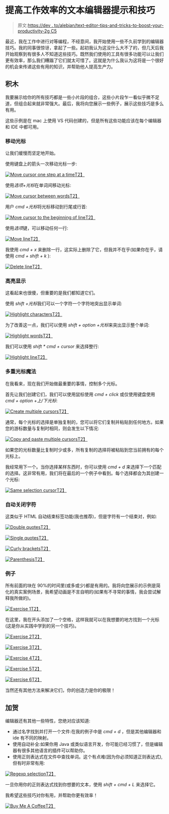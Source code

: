 # 提高工作效率的文本编辑器提示和技巧

> 原文:[https://dev . to/alebian/text-editor-tips-and-tricks-to-boost-your-productivity-2g C5](https://dev.to/alebian/text-editor-tips-and-tricks-to-boost-your-productivity-2gc5)

最近，我在工作中进行对等编程，不经意间，我开始使用一些不久前学到的编辑器技巧。我的同事很惊讶，拿起了一些。起初我认为这没什么大不了的，但几天后我开始观察到有很多人不知道这些技巧。既然我们使用的工具有很多功能可以让我们更有效率，那么我们糟蹋了它们就太可惜了。这就是为什么我认为这将是一个很好的机会来传递这些有用的知识，并帮助他人提高生产力。

## [](#building-blocks)积木

我要展示给你的所有技巧都是一些小片段的组合，这些小片段乍一看似乎微不足道，但组合起来就非常强大。最后，我将向您展示一些例子，展示这些技巧是多么有用。

这些示例是在 mac 上使用 VS 代码创建的，但是所有这些功能应该在每个编辑器和 IDE 中都可用。

### [](#moving-cursor)移动光标

让我们缓慢而坚定地开始。

使用键盘上的箭头一次移动光标一步:

[![Move cursor one step at a time](img/45b1ac93f34bb5c51caaf726d2bd4924.png)T2】](https://res.cloudinary.com/practicaldev/image/fetch/s--G1Fmibyu--/c_limit%2Cf_auto%2Cfl_progressive%2Cq_66%2Cw_880/http://alebian.github.io/asseimg/editor_tips/1_move_cursor.gif)

使用*选项+光标*在单词间移动光标:

[![Move cursor between words](img/7aeef8e1de4ea390179d5fd575211f19.png)T2】](https://res.cloudinary.com/practicaldev/image/fetch/s--dHpsbyE_--/c_limit%2Cf_auto%2Cfl_progressive%2Cq_66%2Cw_880/http://alebian.github.io/asseimg/editor_tips/2_move_cursor.gif)

用户 *cmd +光标*将光标移动到行尾或行首:

[![Move cursor to the beginning of line](img/a6020fb131739d14339aabde84ef5608.png)T2】](https://res.cloudinary.com/practicaldev/image/fetch/s--Y0JBVplv--/c_limit%2Cf_auto%2Cfl_progressive%2Cq_66%2Cw_880/http://alebian.github.io/asseimg/editor_tips/3_move_cursor.gif)

使用*选项*键，可以移动任何一行:

[![Move line](img/74a8071169b4359de68cff74910fee6f.png)T2】](https://res.cloudinary.com/practicaldev/image/fetch/s--yhLBLAsn--/c_limit%2Cf_auto%2Cfl_progressive%2Cq_66%2Cw_880/http://alebian.github.io/asseimg/editor_tips/4_move_line.gif)

我使用 *cmd + x* 来删除一行，这实际上删除了它，但我并不在乎(如果你在乎，请使用 *cmd + shift + k* ):

[![Delete line](img/bbbda25fc37d73254e8aabdb2872f429.png)T2】](https://res.cloudinary.com/practicaldev/image/fetch/s--nzFVYtGJ--/c_limit%2Cf_auto%2Cfl_progressive%2Cq_66%2Cw_880/http://alebian.github.io/asseimg/editor_tips/5_delete_line.gif)

### [](#highlighting)高亮显示

这看起来也很傻，但重要的是我们都知道它们。

使用 *shift +光标*我们可以一个字符一个字符地突出显示单词:

[![Highlight characters](img/93d9f0b8e29a391915fff9acfe13f44c.png)T2】](https://res.cloudinary.com/practicaldev/image/fetch/s--XEBDHPHR--/c_limit%2Cf_auto%2Cfl_progressive%2Cq_66%2Cw_880/http://alebian.github.io/asseimg/editor_tips/6_highlight.gif)

为了改善这一点，我们可以使用 *shift + option +光标*来突出显示整个单词:

[![Highlight words](img/5ee9b5f0380e03572bef6933aa5cecdd.png)T2】](https://res.cloudinary.com/practicaldev/image/fetch/s--9arp-Tpr--/c_limit%2Cf_auto%2Cfl_progressive%2Cq_66%2Cw_880/http://alebian.github.io/asseimg/editor_tips/7_highlight.gif)

我们可以使用 *shift * cmd + cursor* 来选择整行:

[![Highlight line](img/51d8cd60fddd138b056ac8f871ce6214.png)T2】](https://res.cloudinary.com/practicaldev/image/fetch/s--2OjYk6M---/c_limit%2Cf_auto%2Cfl_progressive%2Cq_66%2Cw_880/http://alebian.github.io/asseimg/editor_tips/8_highlight.gif)

### [](#multiple-cursor-magic)多重光标魔法

在我看来，现在我们开始做最重要的事情，控制多个光标。

首先让我们创建它们，我们可以使用鼠标使用 *cmd + click* 或仅使用键盘使用 *cmd + option +上/下光标*:

[![Create multiple cursors](img/12ab324608b17c394e9bb6937993ce0a.png)T2】](https://res.cloudinary.com/practicaldev/image/fetch/s--0hykehBb--/c_limit%2Cf_auto%2Cfl_progressive%2Cq_66%2Cw_880/http://alebian.github.io/asseimg/editor_tips/9_multi_line.gif)

通常，每个光标的选择是单独复制的，您可以将它们复制并粘贴到任何地方。如果您的游标数量与复制时相同，则会发生以下情况:

[![Copy and paste multiple cursors](img/c9f32a560010380b6f9a745c64b64410.png)T2】](https://res.cloudinary.com/practicaldev/image/fetch/s--0Nt8010t--/c_limit%2Cf_auto%2Cfl_progressive%2Cq_66%2Cw_880/http://alebian.github.io/asseimg/editor_tips/10_copy_multiple_elements.gif)

如果您的光标数量比复制时少或多，所有复制的选择将被粘贴到您当前拥有的每个光标上。

我经常用下一个。当你选择某样东西时，你可以使用 *cmd + d* 来选择下一个匹配的选择。这非常有用，我们将在最后的一个例子中看到。每个选择都会为其创建一个光标:

[![Same selection cursor](img/32233141629ccf990ae4435634e06077.png)T2】](https://res.cloudinary.com/practicaldev/image/fetch/s--OgApHE2W--/c_limit%2Cf_auto%2Cfl_progressive%2Cq_66%2Cw_880/http://alebian.github.io/asseimg/editor_tips/11_similar_highlighted.gif)

### [](#auto-closing-characters)自动关闭字符

这类似于 HTML 自动结束标签功能(我也推荐)，但是字符有一个结束对，例如:

[![Double quotes](img/973f53a46768845dce60edacdb14f47b.png)T2】](https://res.cloudinary.com/practicaldev/image/fetch/s--c8Ae2RXl--/c_limit%2Cf_auto%2Cfl_progressive%2Cq_66%2Cw_880/http://alebian.github.io/asseimg/editor_tips/12_double_quote.gif)

[![Single quotes](img/506158433e1bd2a2311ca658255f6914.png)T2】](https://res.cloudinary.com/practicaldev/image/fetch/s--geeBw1b---/c_limit%2Cf_auto%2Cfl_progressive%2Cq_66%2Cw_880/http://alebian.github.io/asseimg/editor_tips/13_square_brackets.gif)

[![Curly brackets](img/b9ba6095b9f60ddfc2916fc6ceb25179.png)T2】](https://res.cloudinary.com/practicaldev/image/fetch/s--D9Ubrr3N--/c_limit%2Cf_auto%2Cfl_progressive%2Cq_66%2Cw_880/http://alebian.github.io/asseimg/editor_tips/14_brackets.gif)

[![Parenthesis](img/ea1a496836ad1000f82700f82bd840be.png)T2】](https://res.cloudinary.com/practicaldev/image/fetch/s--JXaPfJ7a--/c_limit%2Cf_auto%2Cfl_progressive%2Cq_66%2Cw_880/http://alebian.github.io/asseimg/editor_tips/15_parenthesis.gif)

### [](#examples)例子

所有前面的块在 90%的时间里(或多或少)都是有用的。我将向您展示的示例是简化的真实案例场景，我希望动画是不言自明的(如果有不寻常的事情，我会尝试解释我所做的)。

[![Exercise 1](img/ab84feabd286e3da06dba7d15863afd4.png)T2】](https://res.cloudinary.com/practicaldev/image/fetch/s--crTQVnKW--/c_limit%2Cf_auto%2Cfl_progressive%2Cq_66%2Cw_880/http://alebian.github.io/asseimg/editor_tips/exercise_1.gif)

在这里，我在开头添加了一个空格，这样我就可以在我想要的地方找到一个光标(这是你从实践中学到的另一个技巧)。

[![Exercise 2](img/4779801f0e24cb67b967315a9d8eb054.png)T2】](https://res.cloudinary.com/practicaldev/image/fetch/s--fYQL5SGe--/c_limit%2Cf_auto%2Cfl_progressive%2Cq_66%2Cw_880/http://alebian.github.io/asseimg/editor_tips/exercise_2.gif)

[![Exercise 3](img/cf6f01f9654717b754022106abd84e5a.png)T2】](https://res.cloudinary.com/practicaldev/image/fetch/s--7vsXFuIt--/c_limit%2Cf_auto%2Cfl_progressive%2Cq_66%2Cw_880/http://alebian.github.io/asseimg/editor_tips/exercise_3.gif)

[![Exercise 4](img/995b98abd24ecee892ab2f89ef7c991f.png)T2】](https://res.cloudinary.com/practicaldev/image/fetch/s--1Sp_1hyy--/c_limit%2Cf_auto%2Cfl_progressive%2Cq_66%2Cw_880/http://alebian.github.io/asseimg/editor_tips/exercise_4.gif)

[![Exercise 5](img/78006e189daaff083d0df46f11bf4f83.png)T2】](https://res.cloudinary.com/practicaldev/image/fetch/s--IrT8kYJD--/c_limit%2Cf_auto%2Cfl_progressive%2Cq_66%2Cw_880/http://alebian.github.io/asseimg/editor_tips/exercise_5.gif)

[![Exercise 6](img/d337dfe287d29f53209f1a8422d04fc6.png)T2】](https://res.cloudinary.com/practicaldev/image/fetch/s--ryFICrX5--/c_limit%2Cf_auto%2Cfl_progressive%2Cq_66%2Cw_880/http://alebian.github.io/asseimg/editor_tips/exercise_6.gif)

当然还有其他方法来解决它们，你的创造力是你的极限！

## [](#extras)加贺

编辑器还有其他一些特性，您绝对应该知道:

*   通过名字找到并打开一个文件:在我的例子中是 *cmd + d* ，但是其他编辑器和 ide 有不同的映射。
*   使用自动补全:如果你用 Java 或类似语言开发，你可能已经习惯了，但是编辑器有很多其他语言的插件可以帮助你。
*   使用正则表达式在文件中查找单词。这个有点难(因为你必须知道正则表达式),但有时非常有用:

[![Regexp selection](img/fd211553f0dea049bf2f5dfaf0650294.png)T2】](https://res.cloudinary.com/practicaldev/image/fetch/s--aCPyCV4S--/c_limit%2Cf_auto%2Cfl_progressive%2Cq_66%2Cw_880/http://alebian.github.io/asseimg/editor_tips/exercise_7.gif)

一旦你用你的正则表达式找到你想要的文本，使用 *shift + cmd + L* 来选择它。

我希望这些技巧对你有用，并帮助你更有效率！

[![Buy Me A Coffee](img/5a370298d6333d837f8a2300ee8ce599.png)T2】](https://www.buymeacoffee.com/alebian)